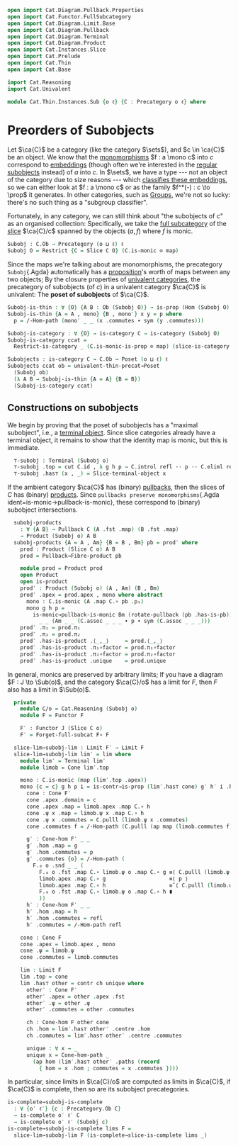 ```agda
open import Cat.Diagram.Pullback.Properties
open import Cat.Functor.FullSubcategory
open import Cat.Diagram.Limit.Base
open import Cat.Diagram.Pullback
open import Cat.Diagram.Terminal
open import Cat.Diagram.Product
open import Cat.Instances.Slice
open import Cat.Prelude
open import Cat.Thin
open import Cat.Base

import Cat.Reasoning
import Cat.Univalent

module Cat.Thin.Instances.Sub {o ℓ} {C : Precategory o ℓ} where
```

# Preorders of Subobjects

Let $\ca{C}$ be a category (like the category $\sets$), and $c \in
\ca{C}$ be an object. We know that the [monomorphisms] $f : a \mono c$
into $c$ correspond to [embeddings] (though often we're interested in
the [regular subobjects] instead) of $a$ into $c$. In $\sets$, we have a
type --- not an object of the category due to size reasons --- which
[classifies these embeddings], so we can either look at $f : a \mono c$
or as the family $f^*(-) : c \to \prop$ it generates. In other
categories, such as [Groups], we're not so lucky: there's no such thing
as a "subgroup classifier".

[regular subobjects]: Cat.Diagram.Equaliser.RegularMono.html
[monomorphisms]: Cat.Morphism.html#monos
[embeddings]: 1Lab.Equiv.Embedding.html
[classifies these embeddings]: 1Lab.Equiv.Embedding.html#subtype-classifier
[Groups]: Algebra.Group.Cat.Base.html

<!--
```agda
private
  module C = Cat.Reasoning C
  open Precategory
  open /-Obj
  open /-Hom
```
-->

Fortunately, in any category, we can still think about "the subobjects
of $c$" as an organised collection: Specifically, we take the [full
subcategory] of the [slice] $\ca{C}/c$ spanned by the objects $(a,f)$
where $f$ is monic.

[full subcategory]: Cat.Functor.FullSubcategory.html
[slice]: Cat.Instances.Slice.html

```agda
Subobj : C.Ob → Precategory (o ⊔ ℓ) ℓ
Subobj O = Restrict {C = Slice C O} (C.is-monic ⊙ map)
```

Since the maps we're talking about are monomorphisms, the precategory
`Subobj`{.Agda} automatically has a [proposition]'s worth of maps
between any two objects; By the closure properties of [univalent
categories], the precategory of subobjects (of $c$) in a univalent
category $\ca{C}$ is univalent: The **poset of subobjects** of $\ca{C}$.

[proposition]: 1Lab.HLevel.html#is-prop
[univalent categories]: Cat.Univalent.html

```agda
Subobj-is-thin : ∀ {O} {A B : Ob (Subobj O)} → is-prop (Hom (Subobj O) A B)
Subobj-is-thin {A = A , mono} {B , mono′} x y = p where
  p = /-Hom-path (mono′ _ _ (x .commutes ∙ sym (y .commutes)))

Subobj-is-category : ∀ {O} → is-category C → is-category (Subobj O)
Subobj-is-category ccat =
  Restrict-is-category _ (C.is-monic-is-prop ⊙ map) (slice-is-category ccat)

Subobjects : is-category C → C.Ob → Poset (o ⊔ ℓ) ℓ
Subobjects ccat ob = univalent-thin-precat→Poset
  (Subobj ob)
  (λ A B → Subobj-is-thin {A = A} {B = B})
  (Subobj-is-category ccat)
```

## Constructions on subobjects

<!--
```agda
module _ {o : C.Ob} where
  private module Subs = Cat.Reasoning (Subobj o)
  open Terminal
  open Pullback
  open Product
```
-->

We begin by proving that the poset of subobjects has a "maximal
subobject", i.e., a [terminal object]. Since slice categories already
have a terminal object, it remains to show that the identity map is
monic, but this is immediate.

[terminal object]: Cat.Diagram.Terminal.html

```agda
  ⊤-subobj : Terminal (Subobj o)
  ⊤-subobj .top = cut C.id , λ g h p → C.introl refl ·· p ·· C.eliml refl
  ⊤-subobj .has⊤ (x , _) = Slice-terminal-object x
```

If the ambient category $\ca{C}$ has (binary) [pullbacks], then the
slices of $C$ has (binary) [products]. Since `pullbacks preserve
monomorphisms`{.Agda ident=is-monic→pullback-is-monic}, these correspond
to (binary) subobject intersections.

[pullbacks]: Cat.Diagram.Pullback.html
[products]: Cat.Diagram.Pullback.html

```agda
  subobj-products
    : ∀ {A B} → Pullback C (A .fst .map) (B .fst .map)
    → Product (Subobj o) A B
  subobj-products {A = A , Am} {B = B , Bm} pb = prod′ where
    prod : Product (Slice C o) A B
    prod = Pullback→Fibre-product pb

    module prod = Product prod
    open Product
    open is-product
    prod′ : Product (Subobj o) (A , Am) (B , Bm)
    prod′ .apex = prod.apex , mono where abstract
      mono : C.is-monic (A .map C.∘ pb .p₁)
      mono g h p =
        is-monic→pullback-is-monic Bm (rotate-pullback (pb .has-is-pb))
          _ _ (Am _ _ (C.assoc _ _ _ ∙ p ∙ sym (C.assoc _ _ _)))
    prod′ .π₁ = prod.π₁
    prod′ .π₂ = prod.π₂
    prod′ .has-is-product .⟨_,_⟩     = prod.⟨_,_⟩
    prod′ .has-is-product .π₁∘factor = prod.π₁∘factor
    prod′ .has-is-product .π₂∘factor = prod.π₂∘factor
    prod′ .has-is-product .unique    = prod.unique
```

<!--
```agda
module
  _ {o′ ℓ′} {J : Precategory o′ ℓ′} {o : Precategory.Ob C} (F : Functor J (Subobj o))
    where

  open Terminal
  open Cone-hom
  open Cone
  open /-Obj
  open /-Hom
```
-->

In general, monics are preserved by arbitrary limits; If you have a
diagram $F : J \to \Sub(o)$, and the category $\ca{C}/o$ has a limit for
$F$, then $F$ also has a limit in $\Sub(o)$.

```agda
  private
    module C/o = Cat.Reasoning (Subobj o)
    module F = Functor F

    F′ : Functor J (Slice C o)
    F′ = Forget-full-subcat F∘ F

  slice-lim→subobj-lim : Limit F′ → Limit F
  slice-lim→subobj-lim lim′ = lim where
    module lim′ = Terminal lim′
    module limob = Cone lim′.top

    mono : C.is-monic (map (lim′.top .apex))
    mono {c = c} g h p i = is-contr→is-prop (lim′.has⊤ cone) g′ h′ i .hom .map where
      cone : Cone F′
      cone .apex .domain = c
      cone .apex .map = limob.apex .map C.∘ h
      cone .ψ x .map = limob.ψ x .map C.∘ h
      cone .ψ x .commutes = C.pulll (limob.ψ x .commutes)
      cone .commutes f = /-Hom-path (C.pulll (ap map (limob.commutes f)))

      g′ : Cone-hom F′ _ _
      g′ .hom .map = g
      g′ .hom .commutes = p
      g′ .commutes {o} = /-Hom-path (
        F.₀ o .snd _ _ (
          F.₀ o .fst .map C.∘ limob.ψ o .map C.∘ g ≡⟨ C.pulll (limob.ψ o .commutes) ⟩
          limob.apex .map C.∘ g                    ≡⟨ p ⟩
          limob.apex .map C.∘ h                    ≡˘⟨ C.pulll (limob.ψ o .commutes) ⟩
          F.₀ o .fst .map C.∘ limob.ψ o .map C.∘ h ∎
          ))
      h′ : Cone-hom F′ _ _
      h′ .hom .map = h
      h′ .hom .commutes = refl
      h′ .commutes = /-Hom-path refl

    cone : Cone F
    cone .apex = limob.apex , mono
    cone .ψ = limob.ψ
    cone .commutes = limob.commutes

    lim : Limit F
    lim .top = cone
    lim .has⊤ other = contr ch unique where
      other′ : Cone F′
      other′ .apex = other .apex .fst
      other′ .ψ = other .ψ
      other′ .commutes = other .commutes

      ch : Cone-hom F other cone
      ch .hom = lim′.has⊤ other′ .centre .hom
      ch .commutes = lim′.has⊤ other′ .centre .commutes

      unique : ∀ x → _
      unique x = Cone-hom-path _
        (ap hom (lim′.has⊤ other′ .paths (record
          { hom = x .hom ; commutes = x .commutes })))
```

In particular, since limits in $\ca{C}/o$ are computed as limits in
$\ca{C}$, if $\ca{C}$ is complete, then so are its subobject
precategories.

```agda
is-complete→subobj-is-complete
  : ∀ {o′ ℓ′} {c : Precategory.Ob C}
  → is-complete o′ ℓ′ C
  → is-complete o′ ℓ′ (Subobj c)
is-complete→subobj-is-complete lims F =
  slice-lim→subobj-lim F (is-complete→slice-is-complete lims _)
```